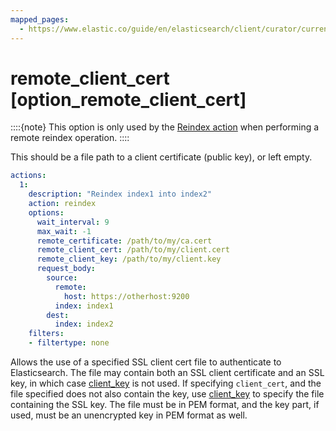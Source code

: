 ```yaml
---
mapped_pages:
  - https://www.elastic.co/guide/en/elasticsearch/client/curator/current/option_remote_client_cert.html
---
```


# remote_client_cert [option_remote_client_cert]

::::{note}
This option is only used by the [Reindex action](/reference/reindex.md) when performing a remote reindex operation.
::::


This should be a file path to a client certificate (public key), or left empty.

```yaml
actions:
  1:
    description: "Reindex index1 into index2"
    action: reindex
    options:
      wait_interval: 9
      max_wait: -1
      remote_certificate: /path/to/my/ca.cert
      remote_client_cert: /path/to/my/client.cert
      remote_client_key: /path/to/my/client.key
      request_body:
        source:
          remote:
            host: https://otherhost:9200
          index: index1
        dest:
          index: index2
    filters:
    - filtertype: none
```

Allows the use of a specified SSL client cert file to authenticate to Elasticsearch. The file may contain both an SSL client certificate and an SSL key, in which case [client_key](/reference/configfile.md#client_key) is not used. If specifying `client_cert`, and the file specified does not also contain the key, use [client_key](/reference/configfile.md#client_key) to specify the file containing the SSL key. The file must be in PEM format, and the key part, if used, must be an unencrypted key in PEM format as well.

